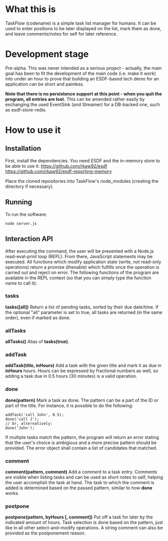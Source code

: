 # What this is
TaskFlow (codename) is a simple task list manager for humans. It can be used to enter positions to be later displayed on the list, mark them as done, and leave comments/notes for self for later reference.

# Development stage
Pre-alpha. This was never intended as a serious project - actually, the main goal has been to fit the development of the main code (i.e. make it work) into under an hour to prove that building an ESDF-based tech demo for an application can be short and painless.

**Note that there is no persistence support at this point - when you quit the program, all entries are lost.** This can be amended rather easily by exchanging the used EventSink (and Streamer) for a DB-backed one, such as esdf-store-redis.

# How to use it
## Installation
First, install the dependencies. You need ESDF and the in-memory store to be able to use it:
https://github.com/rkaw92/esdf
https://github.com/rkaw92/esdf-reporting-memory

Place the cloned repositories into TaskFlow's node_modules (creating the directory if necessary).

## Running
To run the software:

```
node server.js
```

## Interaction API

After executing the command, the user will be presented with a Node.js read-eval-print loop (REPL). From there, JavaScript statements may be executed.
All functions which modify application state (write, not read-only operations) return a promise (thenable) which fulfills once the operation is carried out and reject on error.
The following functions of the program are available in the REPL context (so that you can simply type the function name to call it):

### tasks

**tasks([all])**
Return a list of pending tasks, sorted by their due date/time. If the optional "all" parameter is set to true, all tasks are returned (in the same order), even if marked as done.

### allTasks
**allTasks()**
Alias of **tasks(true)**.

### addTask
**addTask(title, inHours)**
Add a task with the given title and mark it as due in **inHours** hours. Hours can be expressed by fractional numbers as well, so adding a task due in 0.5 hours (30 minutes) is a valid operation.

### done
**done(pattern)**
Mark a task as done. The pattern can be a part of the ID or part of the title. For instance, it is possible to do the following:
```
addTask('call John', 0.5);
done('call J');
// Or, alternatively:
done('John');
```
If multiple tasks match the pattern, the program will return an error stating that the user's choice is ambigious and a more precise pattern should be provided. The error object shall contain a list of candidates that matched.

### comment
**comment(pattern, comment)**
Add a comment to a task entry. Comments are visible when listing tasks and can be used as short notes to self, helping the user accomplish the task at hand.
The task to which the comment is added is determined based on the passed pattern, similar to how **done** works.

### postpone
**postpone(pattern, byHours [, comment])**
Put off a task for later by the indicated amount of hours. Task selection is done based on the pattern, just like in all other select-and-modify operations.
A string comment can also be provided as the postponement reason.